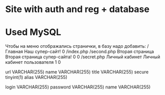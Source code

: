 # Site with auth and reg + database
# Used MySQL

Чтобы на меню отображались странички, в базу надо добавить:
/ Главная Наш супер-сайт! 0 /index.php
/second.php Вторая страница Вторая страница супер-сайта! 0 0
/secret.php Личный кабинет Личный кабинет пользователя 1 0



url	VARCHAR(255)
name VARCHAR(255)
title	VARCHAR(255)
secure	tinyint(1)
alias VARCHAR(255)



login	VARCHAR(255)
password	VARCHAR(255)
name VARCHAR(255)
